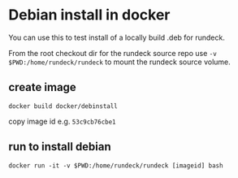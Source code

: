 # Debian install in docker

You can use this to test install of a locally build .deb for rundeck.

From the root checkout dir for the rundeck source repo use
`-v $PWD:/home/rundeck/rundeck` to mount the rundeck source volume.

## create image

	docker build docker/debinstall

copy image id e.g. `53c9cb76cbe1`

## run to install debian

	docker run -it -v $PWD:/home/rundeck/rundeck [imageid] bash